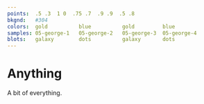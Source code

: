 ```yaml
---
points:  .5 .3  1 0  .75 .7  .9 .9  .5 .8
bkgnd:   #304
colors:  gold          blue          gold         blue
samples: 05-george-1   05-george-2   05-george-3  05-george-4
blots:   galaxy        dots          galaxy       dots
---
```


Anything
========

A bit of everything.